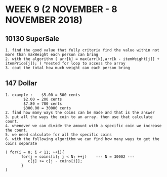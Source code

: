 # WEEK 9 (2 NOVEMBER - 8 NOVEMBER 2018)
## 10130 SuperSale
	1. find the good value that fully criteria find the value within not more than maxWeight each person can bring
	2. with the algorithm ( arr[k] = max(arr[k],arr[k - itemWeight[j]] + itemPrice[j]); ) *nested for loop to access the array
	3. cout the total how much weight can each person bring
	
## 147 Dollar
	1. example :	$5.00 = 500 cents
			$2.00 = 200 cents
			$7.80 = 780 cents
			$300.00 = 30000 cents
	2. find how many ways the coins can be made and that is the answer
	3. put all the ways the coin to an array. then use that calculate count.
	4. whenever we can divide the amount with a specific coin we increase the count.
	5. we need calculate for all the specific coins
	6. with the following algorithm we can find how many ways to get the coins separate
	
	( for(i = 0; i < 11; ++i){
           for(j = coins[i]; j < N; ++j)	--- N = 30002 ---
              c[j] += c[j - coins[i]];
           }
	)
